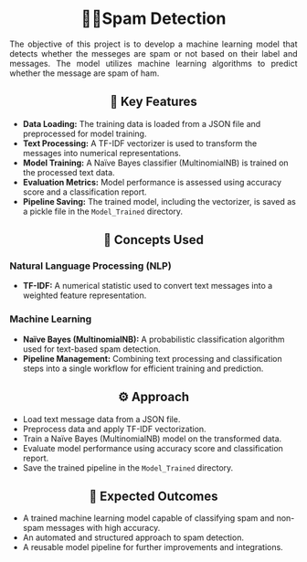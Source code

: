<h1 align="center">📩🚫Spam Detection</h1>

<p align="justify">
The objective of this project is to develop a machine learning model that detects whether the messeges are spam or not based on their label and messages. The model utilizes machine learning algorithms to predict whether the message are spam of ham.
</p>

<h2 align="center">🚀 Key Features</h2>
<ul>
    <li><b>Data Loading:</b> The training data is loaded from a JSON file and preprocessed for model training.</li>
    <li><b>Text Processing:</b> A TF-IDF vectorizer is used to transform the messages into numerical representations.</li>
    <li><b>Model Training:</b> A Naïve Bayes classifier (MultinomialNB) is trained on the processed text data.</li>
    <li><b>Evaluation Metrics:</b> Model performance is assessed using accuracy score and a classification report.</li>
    <li><b>Pipeline Saving:</b> The trained model, including the vectorizer, is saved as a pickle file in the <code>Model_Trained</code> directory.</li>
</ul>

<h2 align="center">🧠 Concepts Used</h2>

<h3>Natural Language Processing (NLP)</h3>
<ul>
    <li><b>TF-IDF:</b> A numerical statistic used to convert text messages into a weighted feature representation.</li>
</ul>

<h3>Machine Learning</h3>
<ul>
    <li><b>Naïve Bayes (MultinomialNB):</b> A probabilistic classification algorithm used for text-based spam detection.</li>
    <li><b>Pipeline Management:</b> Combining text processing and classification steps into a single workflow for efficient training and prediction.</li>
</ul>

<h2 align="center">⚙️ Approach</h2>
<ul>
    <li>Load text message data from a JSON file.</li>
    <li>Preprocess data and apply TF-IDF vectorization.</li>
    <li>Train a Naïve Bayes (MultinomialNB) model on the transformed data.</li>
    <li>Evaluate model performance using accuracy score and classification report.</li>
    <li>Save the trained pipeline in the <code>Model_Trained</code> directory.</li>
</ul>

<h2 align="center">🎯 Expected Outcomes</h2>
<ul>
    <li>A trained machine learning model capable of classifying spam and non-spam messages with high accuracy.</li>
    <li>An automated and structured approach to spam detection.</li>
    <li>A reusable model pipeline for further improvements and integrations.</li>
</ul>